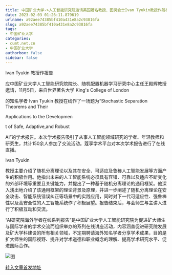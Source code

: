 ```yaml
---
title: 中国矿业大学->人工智能研究院邀请英国著名教授、图灵会士Ivan Tyukin教授作随机分离理论学术报告 | cumt.net.cn
date: 2023-02-03 01:26:11.879619
urlname: a92aee74385bf410a431e8a2c93816fa
slug: a92aee74385bf410a431e8a2c93816fa
tags: 
- 中国矿业大学
categories:
- cumt.net.cn
- 中国矿业大学
authorbox: false
sidebar: false
---
```

Ivan Tyukin 教授作报告

应中国矿业大学人工智能研究院院长、随机配置机器学习研究中心主任王殿辉教授邀请，11月5日，来自世界著名大学 King's College of London

的知名学者 Ivan Tyukin 教授在线作了一场题为“Stochastic Separation Theorems and Their

Applications to the Developmen
<!--more-->
t of Safe, Adaptive,and Robust

AI”的学术报告。本次学术报告吸引了从事人工智能领域研究的学者、年轻教师和研究生，共计150余人参加了交流活动。蔻享学术平台对本次学术报告进行了在线直播。

Ivan Tyukin

教授主要介绍了随机分离理论以及其在安全、可适应及鲁棒人工智能发展等方面产生的积极作用。他指出未来的人工智能系统必须具有容错、可靠以及适应不断变化的外部环境等重要且关键能力，并提出了一种基于随机分离理论的通用框架。他深入浅出地介绍了该通用框架的理论背景及原理，并进一步阐述了随机分离理论在安全攻击、智能系统错误纠正等场景中的实践应用，同时对下一代可适应性、强鲁棒性以及高安全性的人工智能系统作了积极展望。报告结束后，与会师生与主讲人进行了积极互动和交流。

“AI研究院海外学者在线系列报告”是中国矿业大学人工智能研究院为促进矿大师生与国际学者的学术交流而组织举办的系列在线讲座活动，内容涵盖促进研究院发展及矿大学科建设的所有相关领域，不定期聘请海外知名学者分享学术成果，目的是扩大师生的国际视野、提升对学术道德和职业概念的理解、提高学术研究水平、促进国际合作。

![图](https://xwzx.cumt.edu.cn/_upload/article/images/2d/fb/c8f217454f538a23d36f96960ab1/97ef9994-0cb3-448f-ae82-fbe068744e3f.jpg)

[转入文章首发地址](https://xwzx.cumt.edu.cn/b5/f5/c523a636405/page.htm)